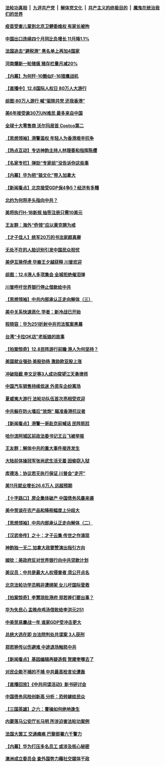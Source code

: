 ####  [法轮功真相](../../../../basic/blob/master/README.md?t=12090713) &nbsp;|&nbsp; [九评共产党](../../../../9ping.md/blob/master/README.md?t=12090713) &nbsp;|&nbsp; [解体党文化](../../../../jtdwh.md/blob/master/README.md?t=12090713)  &nbsp;|&nbsp; [共产主义的终极目的](../../../../gczydzjmd.md/blob/master/README.md?t=12090713) &nbsp;|&nbsp; [魔鬼在统治我们的世界](../../../../mgztzwmdsj.md/blob/master/README.md?t=12090713) 

#### [疫苗受害儿童到北京卫健委维权 有家长被拘](../pages/nf4514/n11707400.md?t=12090713) 

#### [中国出口连续四个月同比负增长  11月降1.1%](../pages/nf4514/n11708918.md?t=12090713) 

#### [法国追击“避税港” 黑名单上再加4国家](../pages/nf4514/n11708973.md?t=12090713) 

#### [河南爆新一轮猪瘟 猪存栏量月减20%](../pages/nf4514/n11708932.md?t=12090713) 

#### [【内幕】为何歼-10酷似F-16猎鹰战机](../pages/nf4514/n11621371.md?t=12090713) 

#### [【直播中】12.8国际人权日 80万人大游行](../pages/nf4514/n11706387.md?t=12090713) 

#### [组图:80万人游行 喊“驱除共党 还我香港”](../pages/nf4514/n11708540.md?t=12090713) 

#### [美6年接受逾30万UN难民 最多来自中国](../pages/nf4514/n11701808.md?t=12090713) 

#### [全球十大零售商 沃尔玛居首 Costco第二](../pages/nf4514/n11707530.md?t=12090713) 

#### [【思想领袖】港警滥权 年轻人为香港艰辛抗争](../pages/nf4514/n11707915.md?t=12090713) 

#### [【热点互动】专访神韵主持人林理善和指挥陈缨](../pages/nf4514/n11707607.md?t=12090713) 

#### [【名家专栏】弹劾“专家组”没告诉你这些事](../pages/nf4514/n11707812.md?t=12090713) 

#### [【内幕】华为把“狼文化”带入加拿大](../pages/nf4514/n11707767.md?t=12090713) 

#### [【新闻看点】北京接受GDP保4争5？经济有多糟](../pages/nf4514/n11707638.md?t=12090713) 

#### [北约为何将矛头指向中共？](../pages/nf4514/n11707391.md?t=12090713) 

#### [美将执行H-1B新规 抽签注册只需10美元](../pages/nf4514/n11707428.md?t=12090713) 

#### [王友群：海外“侨领”应以黄克锵为戒](../pages/nf4514/n11706176.md?t=12090713) 

#### [【才子佳人】统军20万的书法家颜真卿](../pages/nf4514/n11693541.md?t=12090713) 

#### [无处不在的人脸识别引发中国民众担忧](../pages/nf4514/n11707423.md?t=12090713) 

#### [美伊互换俘虏 华裔王夕越获释 川普欢迎](../pages/nf4514/n11707343.md?t=12090713) 

#### [组图：12.6港人多项集会 全城拒绝催泪弹](../pages/nf4514/n11706961.md?t=12090713) 

#### [川普呼吁世界银行停止借款给中共](../pages/nf4514/n11707250.md?t=12090713) 

#### [【思想领袖】中共内部承认正走向解体（三）](../pages/nf4514/n11707193.md?t=12090713) 

#### [美中关系快速恶化 学者：新冷战已开始](../pages/nf4514/n11705858.md?t=12090713) 

#### [程晓容：华为251折射中共司法冤案黑幕](../pages/nf4514/n11707147.md?t=12090713) 

#### [台湾“卡拉OK店”老板娘的故事](../pages/nf4514/n11706782.md?t=12090713) 

#### [【拍案惊奇】12.8民阵游行前瞻 港人为何坚持？](../pages/nf4514/n11706734.md?t=12090713) 

#### [美国就业强劲 美股劲扬 激励欧亚股上涨](../pages/nf4514/n11706857.md?t=12090713) 

#### [冲破阻截 李文足等3人成功探望江天勇律师](../pages/nf4514/n11706362.md?t=12090713) 

#### [中国汽车销售持续低迷 外资车企纷离场](../pages/nf4514/n11706470.md?t=12090713) 

#### [夏威夷大游行 法轮功队伍首次亮相受欢迎](../pages/nf4514/n11703448.md?t=12090713) 

#### [中共躲在防火墙后“放炮” 瞄准香港抗议者](../pages/nf4514/n11706291.md?t=12090713) 

#### [【新闻看点】港警一哥赴京前喊话 民阵怒怼](../pages/nf4514/n11706190.md?t=12090713) 

#### [哈尔滨阿城区前政法委书记王云飞被举报](../pages/nf4514/n11705480.md?t=12090713) 

#### [王友群：解体中共的重大事件接连发生](../pages/nf4514/n11706171.md?t=12090713) 

#### [大陆前体操冠军张尚武生活无着 因偷窃入狱](../pages/nf4514/n11706071.md?t=12090713) 

#### [库德洛：协议若无执行保证 川普会“走开”](../pages/nf4514/n11706070.md?t=12090713) 

#### [美11月就业增长26.6万人 远超预期](../pages/nf4514/n11705828.md?t=12090713) 

#### [【十字路口】房企集体破产 中国债务风暴来袭](../pages/nf4514/n11704130.md?t=12090713) 

#### [美中贸谈在农产品和降税幅度上分歧大](../pages/nf4514/n11705271.md?t=12090713) 

#### [【思想领袖】中共内部承认正走向解体（二）](../pages/nf4514/n11704968.md?t=12090713) 

#### [【汉武帝传】之十：才子云集 传世之作涌现](../pages/nf4514/n11451174.md?t=12090713) 

#### [神韵独一无二 加拿大政要赞演出指引方向](../pages/nf4514/n11697599.md?t=12090713) 

#### [姆钦：美政府反对世界银行向中共贷款计划](../pages/nf4514/n11703992.md?t=12090713) 

#### [美议员：中共是最大人权侵害者 须公开点名](../pages/nf4514/n11704444.md?t=12090713) 

#### [北京法轮功学员韩非遭绑架 女儿吁国际营救](../pages/nf4514/n11704241.md?t=12090713) 

#### [【拍案惊奇】李慧琼批港府 郑若骅们要出事？](../pages/nf4514/n11704138.md?t=12090713) 

#### [华为失民心 孟晚舟鸡汤信败给李洪元251](../pages/nf4514/n11703901.md?t=12090713) 

#### [中美贸易鏖战一年 谁家GDP受冲击更大](../pages/nf4514/n11701247.md?t=12090713) 

#### [总统大选在即 台法院判处共谍案 3人获刑](../pages/nf4514/n11703917.md?t=12090713) 

#### [郑若骅传以伤避难 中途退场触怒中共](../pages/nf4514/n11703912.md?t=12090713) 

#### [【新闻看点】基因编辑再疑造假 贺建奎哪去了](../pages/nf4514/n11703488.md?t=12090713) 

#### [对民企能不捕的不捕 中共最高检言论遭轰](../pages/nf4514/n11703689.md?t=12090713) 

#### [【直播回放】《中共间谍活动》新书研讨会](../pages/nf4514/n11701435.md?t=12090713) 

#### [中国债务风险创新高 分析：恐转嫁给民众](../pages/nf4514/n11703472.md?t=12090713) 

#### [【三国英雄】之六：曹操如何绝地逢生](../pages/nf4514/n11703454.md?t=12090713) 

#### [内蒙落马公安厅长马明 所涉迫害法轮功案例](../pages/nf4514/n11702792.md?t=12090713) 

#### [法国大罢工 交通瘫痪 巴黎部署六千警力](../pages/nf4514/n11702578.md?t=12090713) 

#### [【内幕】华为打压多名员工 或涉及核心秘密](../pages/nf4514/n11701957.md?t=12090713) 

#### [澳洲成立委员会 查外国势力藉社交媒体干政](../pages/nf4514/n11702722.md?t=12090713) 

